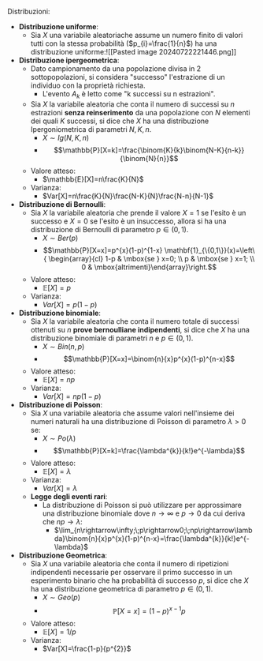 Distribuzioni:
- **Distribuzione uniforme**:
	- Sia $X$ una variabile aleatoriache assume un numero finito di valori tutti con la stessa probabilità ($p_{i}=\frac{1}{n}$) ha una distribuzione uniforme:![[Pasted image 20240722221446.png]]
- **Distribuzione ipergeometrica**:
	- Dato campionamento da una popolazione divisa in 2 sottopopolazioni, si considera  "successo" l'estrazione di un individuo con la proprietà richiesta.
		- L'evento $A_{k}$ è letto come "k successi su n estrazioni".
	- Sia $X$ la variabile aleatoria che conta il numero di successi su $n$ estrazioni **senza reinserimento** da una popolazione con $N$ elementi dei quali $K$ successi, si dice che $X$ ha una distribuzione Ipergoniometrica di parametri $N,K,n$.
		- $X\sim Ig(N,K,n)$
		- $$\mathbb{P}[X=k]=\frac{\binom{K}{k}\binom{N-K}{n-k}}{\binom{N}{n}}$$
	- Valore atteso:
		- $\mathbb{E}[X]=n\frac{K}{N}$
	- Varianza:
		- $Var[X]=n\frac{K}{N}\frac{N-K}{N}\frac{N-n}{N-1}$
- **Distribuzione di Bernoulli**:
	- Sia $X$ la variabile aleatoria che prende il valore $X=1$ se l'esito è un successo e $X=0$ se l'esito è un insuccesso, allora si ha una distribuzione di Bernoulli di parametro $p\in(0,1)$.
		- $X\sim Ber(p)$
		- $$\mathbb{P}[X=x]=p^{x}(1-p)^{1-x} \mathbf{1}_{\{0,1\}}(x)=\left\{ \begin{array}{cl} 1-p & \mbox{se } x=0; \\ p & \mbox{se } x=1; \\ 0 & \mbox{altrimenti}\end{array}\right.$$
	- Valore atteso:
		- $\mathbb{E}[X]=p$
	- Varianza:
		- $Var[X] =p(1-p)$
- **Distribuzione binomiale**:
	- Sia $X$ la variabile aleatoria che conta il numero totale di successi ottenuti su $n$ **prove bernoulliane indipendenti**, si dice che $X$ ha una distribuzione binomiale di parametri $n$ e $p\in(0,1)$.
		- $X\sim Bin(n,p)$
		- $$\mathbb{P}[X=x]=\binom{n}{x}p^{x}(1-p)^{n-x}$$
	- Valore atteso:
		- $\mathbb{E}[X]=np$
	- Varianza:
		- $Var[X] =np(1-p)$
- **Distribuzione di Poisson**:
	- Sia $X$ una variabile aleatoria che assume valori nell'insieme dei numeri naturali ha una distribuzione di Poisson di parametro $\lambda>0$ se:
		- $X\sim Po(\lambda)$
		- $$\mathbb{P}[X=k]=\frac{\lambda^{k}}{k!}e^{-\lambda}$$
	- Valore atteso:
		- $\mathbb{E}[X]=\lambda$
	- Varianza:
		- $Var[X]=\lambda$
	- **Legge degli eventi rari**:
		- La distribuzione di Poisson si può utilizzare per approssimare una distribuzione binomiale dove $n\rightarrow\infty$ e $p\rightarrow0$ da cui deriva che $np\rightarrow\lambda$:
			- $\lim_{n\rightarrow\infty;\;p\rightarrow0;\;np\rightarrow\lambda}\binom{n}{x}p^{x}(1-p)^{n-x}=\frac{\lambda^{k}}{k!}e^{-\lambda}$ 
- **Distribuzione Geometrica**:
	- Sia $X$ una variabile aleatoria che conta il numero di ripetizioni indipendenti necessarie per osservare il primo successo in un esperimento binario che ha probabilità di successo $p$, si dice che $X$ ha una distribuzione geometrica di parametro $p\in(0,1)$.
		- $X\sim Geo(p)$
		- $$\mathbb{P}[X=x]=(1-p)^{x-1}p$$
	- Valore atteso:
		- $\mathbb{E}[X]=1/p$
	- Varianza:
		- $Var[X]=\frac{1-p}{p^{2}}$
